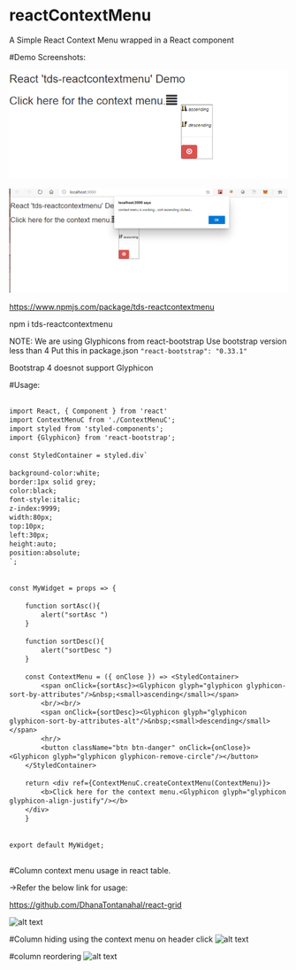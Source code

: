 # reactContextMenu
A Simple React Context Menu wrapped in a React component


#Demo Screenshots:

![alt text](https://github.com/DhanaTontanahal/react-context-menu/blob/master/context-menu-demo.PNG)


![alt text](https://github.com/DhanaTontanahal/react-context-menu/blob/master/context-menu-function-call.PNG)


https://www.npmjs.com/package/tds-reactcontextmenu

npm i tds-reactcontextmenu


NOTE:
We are using Glyphicons from react-bootstrap
Use bootstrap version less than 4
Put this in package.json
 ```"react-bootstrap": "0.33.1"```
 
 Bootstrap 4 doesnot support Glyphicon
 
 
#Usage:

```

import React, { Component } from 'react'
import ContextMenuC from './ContextMenuC';
import styled from 'styled-components';
import {Glyphicon} from 'react-bootstrap';

const StyledContainer = styled.div`

background-color:white;
border:1px solid grey;
color:black;
font-style:italic;
z-index:9999;
width:80px;
top:10px;
left:30px;
height:auto;
position:absolute;
`;


const MyWidget = props => {

    function sortAsc(){
        alert("sortAsc ")
    }

    function sortDesc(){
        alert("sortDesc ")
    }
   
    const ContextMenu = ({ onClose }) => <StyledContainer>
        <span onClick={sortAsc}><Glyphicon glyph="glyphicon glyphicon-sort-by-attributes"/>&nbsp;<small>ascending</small></span>
        <br/><br/>
        <span onClick={sortDesc}><Glyphicon glyph="glyphicon glyphicon-sort-by-attributes-alt"/>&nbsp;<small>descending</small></span>
        <hr/>
        <button className="btn btn-danger" onClick={onClose}><Glyphicon glyph="glyphicon glyphicon-remove-circle"/></button>
    </StyledContainer>

    return <div ref={ContextMenuC.createContextMenu(ContextMenu)}>
        <b>Click here for the context menu.<Glyphicon glyph="glyphicon glyphicon-align-justify"/></b>
    </div>
    }


export default MyWidget;


```


#Column context menu usage in react table.


->Refer the below link for usage:

https://github.com/DhanaTontanahal/react-grid





![alt text](https://github.com/DhanaTontanahal/react-grid-/blob/master/table1.JPG)

#Column hiding using the context menu on header click
![alt text](https://github.com/DhanaTontanahal/react-grid-/blob/master/table1.JPG)

#column reordering 
![alt text](https://github.com/DhanaTontanahal/react-grid-/blob/master/table1.JPG)





